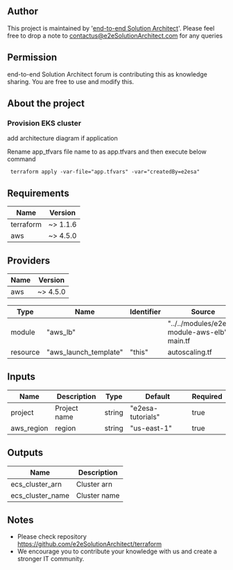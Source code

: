 
## Author
This project is maintained by '[end-to-end Solution Architect](https://e2esolutionarchitect.com/)'. Please feel free to drop a note to contactus@e2eSolutionArchitect.com for any queries

## Permission
end-to-end Solution Architect forum is contributing this as knowledge sharing. You are free to use and modify this.

## About the project
### Provision EKS cluster 

add architecture diagram if application

Rename app_tfvars file name to as app.tfvars and then execute  below command
```
 terraform apply -var-file="app.tfvars" -var="createdBy=e2esa"
```

## Requirements

| Name  | Version |
| ------ | ------- |
| terraform | ~> 1.1.6 |
| aws | ~> 4.5.0 |

## Providers

| Name  | Version |
| ------ | ------- |
| aws | ~> 4.5.0 |


| Type  | Name | Identifier | Source |
| ------ | ------- | ------ | ------- |
| module | "aws_lb" |  | "../../modules/e2esa-module-aws-elb", main.tf |
| resource | "aws_launch_template" | "this" | autoscaling.tf |

## Inputs

| Name  | Description | Type | Default | Required |
| ------ | ------- | ------ | ------- | ------- |
| project | Project name  | string  | "e2esa-tutorials" | true | 
| aws_region | region  | string | "us-east-1" | true | 

## Outputs
| Name  | Description | 
| ------ | ------- |
| ecs_cluster_arn | Cluster arn |
| ecs_cluster_name | Cluster name |

## Notes
- Please check repository https://github.com/e2eSolutionArchitect/terraform
- We encourage you to contribute your knowledge with us and create a stronger IT community.

